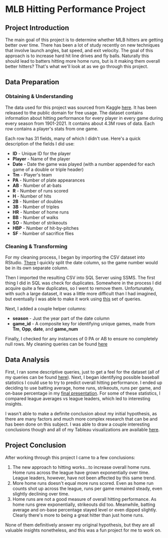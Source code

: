 # MLB Hitting Performance Project

## Project Introduction
The main goal of this project is to determine whether MLB hitters are getting better over time. There has been a lot of study recently on new techniques that involve launch angles, bat speed, and exit velocity. The goal of this approach is to increase hard hit line drives and fly balls. Naturally this should lead to batters hitting more home runs, but is it making them overall better hitters? That's what we'll look at as we go through this project.

## Data Preparation
### Obtaining & Understanding
The data used for this project was sourced from Kaggle [here](https://www.kaggle.com/darinhawley/mlb-batting-stats-by-game-19012021). It has been released to the public domain for free usage. The dataset contains information about hitting performance for every player in every game during every season from 1901-2021. It contains about 4.3M rows of data. Each row contains a player's stats from one game.

Each row has 31 fields, many of which I didn't use. Here's a quick description of the fields I did use:
- **ID** - Unique ID for the player
- **Player** - Name of the player
- **Date** - Date the game was played (with a number appended for each game of a double or triple header)
- **Tm** - Player's team
- **PA** - Number of plate appearances
- **AB** - Number of at-bats
- **R** - Number of runs scored
- **H** - Number of hits
- **2B** - Number of doubles
- **3B** - Number of triples
- **HR** - Number of home runs
- **BB** - Number of walks
- **SO** - Number of strikeouts
- **HBP** - Number of hit-by-pitches
- **SF** - Number of sacrifice flies
### Cleaning & Transforming
For my cleaning process, I began by importing the CSV dataset into RStudio. [There](HittingCleaning.R) I quickly split the date column, so the game number would be in its own separate column.

Then I imported the resulting CSV into SQL Server using SSMS. The first thing I did in SQL was check for duplicates. Somewhere in the process I did acquire quite a few duplicates, so I went to remove them. Unfortunately, with such a large dataset, it was a little more difficult than I had imagined, but eventually I was able to make it work using [this](HittingDuplicates.sql) set of queries.

Next, I added a couple helper columns:
- **season** - Just the year part of the date column
- **game_id** - A composite key for identifying unique games, made from **Tm**, **Opp**, **date**, and **game_num**

Finally, I checked for any instances of 0 PA or AB to ensure no completely null rows. My cleaning queries can be found [here](HittingCleaning.sql)
## Data Analysis
First, I ran some descriptive queries, just to get a feel for the dataset (all of my queries can be found [here](HittingAnalysis.sql)). Next, I began identifying possible baseball statistics I could use to try to predict overall hitting performance. I ended up deciding to use batting average, home runs, strikeouts, runs per game, and on-base percentage in my [final presentation](https://youtu.be/hrNl77nb5k8). For some of these statistics, I compared league averages vs league leaders, which led to interesting insights.

I wasn't able to make a definite conclusion about my initial hypothesis, as there are many factors and much more complex research that can be and has been done on this subject. I was able to draw a couple interesting conclusions though and all of my Tableau visualizations are available [here](HittingViz.twbx).
## Project Conclusion
After working through this project I came to a few conclusions:

1. The new approach to hitting works...to increase overall home runs. Home runs across the league have grown exponentially over time. League leaders, however, have not been affected by this same trend.
2. More home runs doesn't equal more runs scored. Even as home run counts shot up across the league, runs per game remained steady, even slightly declining over time.
3. Home runs are not a good measure of overall hitting performance. As home runs grew exponentially, strikeouts did too. Meanwhile, batting average and on-base percentage stayed level or even dipped slightly. Clearly there's more to being a great hitter than just home runs.

None of them definitively answer my original hypothesis, but they are all valuable insights nonetheless, and this was a fun project for me to work on.

